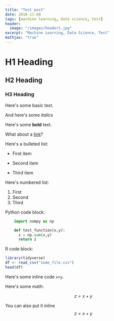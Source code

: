 ```yaml
---
title: "Test post"
date: 2018-11-08
tags: [machine learning, data science, test]
header:
  image: "/images/header1.jpg"
excerpt: "Machine Learning, Data Science, Test"
mathjax: "true"
---
```


# H1 Heading

## H2 Heading

### H3 Heading

Here's some basic text.

And here's some *italics*

Here's some **bold** text.

What about a [link](http://github.com/einarijunter)?

Here's a bulleted list:
* First item
+ Second item
- Third item

Here's numbered list:
1. First
2. Second
3. Third

Python code block:
```python
    import numpy as np

    def test_function(x,y):
      z = np.sum(x,y)
      return z
```

R code block:
```r
library(tidyverse)
df <- read_csv("some_file.csv")
head(df)
```

Here's some inline code `x+y`.

Here's some math:

$$z=x+y$$

You can also put it inline $$z=x+y$$
